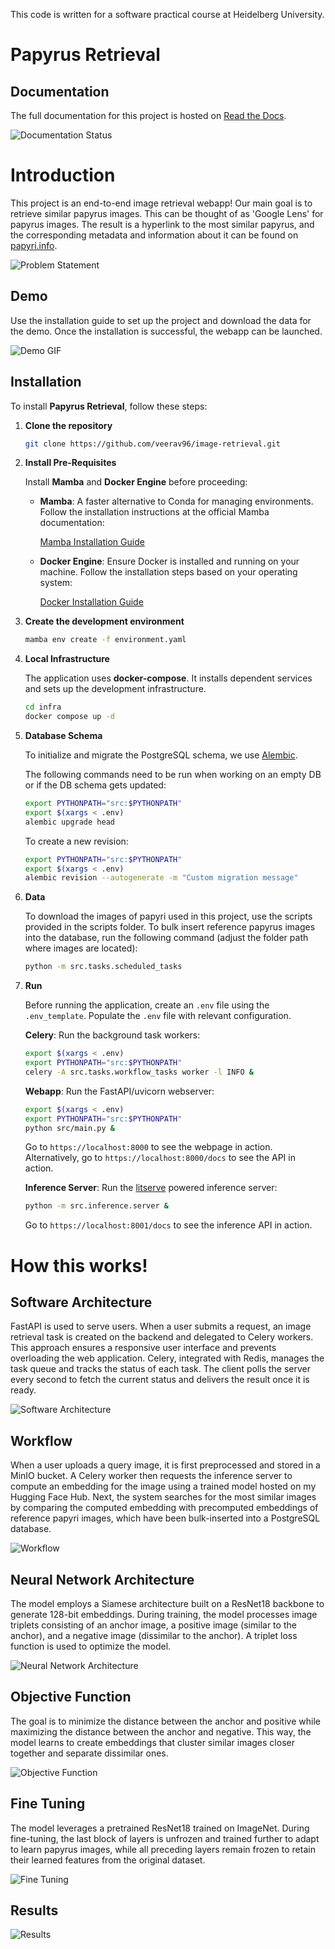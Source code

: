 This code is written for a software practical course at Heidelberg University.

# Papyrus Retrieval

## Documentation

The full documentation for this project is hosted on [Read the Docs](https://image-retrieval.readthedocs.io/).

![Documentation Status](https://readthedocs.org/projects/image-retrieval/badge/?version=latest)

# Introduction

This project is an end-to-end image retrieval webapp! Our main goal is to retrieve similar papyrus images. This can be thought of as 'Google Lens' for papyrus images. The result is a hyperlink to the most similar papyrus, and the corresponding metadata and information about it can be found on [papyri.info](https://papyri.info/).


![Problem Statement](src/docs/assets/intro1.jpeg)


## Demo

Use the installation guide to set up the project and download the data for the demo. Once the installation is successful, the webapp can be launched.

![Demo GIF](src/docs/assets/demo.gif)



## Installation

To install **Papyrus Retrieval**, follow these steps:

1. **Clone the repository**

    ```bash
    git clone https://github.com/veerav96/image-retrieval.git
    ```

2. **Install Pre-Requisites**

    Install **Mamba** and **Docker Engine** before proceeding:

    - **Mamba**: A faster alternative to Conda for managing environments. Follow the installation instructions at the official Mamba documentation:

      [Mamba Installation Guide](https://mamba.readthedocs.io/en/latest/installation/mamba-installation.html)

    - **Docker Engine**: Ensure Docker is installed and running on your machine. Follow the installation steps based on your operating system:

      [Docker Installation Guide](https://docs.docker.com/engine/install/)

3. **Create the development environment**

    ```bash
    mamba env create -f environment.yaml
    ```

4. **Local Infrastructure**

    The application uses **docker-compose**. It installs dependent services and sets up the development infrastructure.

    ```bash
    cd infra
    docker compose up -d
    ```

5. **Database Schema**

    To initialize and migrate the PostgreSQL schema, we use [Alembic](https://alembic.sqlalchemy.org/en/latest/).

    The following commands need to be run when working on an empty DB or if the DB schema gets updated:

    ```bash
    export PYTHONPATH="src:$PYTHONPATH"
    export $(xargs < .env)
    alembic upgrade head
    ```

    To create a new revision:

    ```bash
    export PYTHONPATH="src:$PYTHONPATH"
    export $(xargs < .env)
    alembic revision --autogenerate -m "Custom migration message"
    ```

6. **Data**

   To download the images of papyri used in this project, use the scripts provided in the scripts folder. To bulk insert reference papyrus 
   images into the database, run the following command (adjust the folder path where images are located):

    ```bash
    python -m src.tasks.scheduled_tasks
    ```

7. **Run**

    Before running the application, create an `.env` file using the `.env_template`. Populate the `.env` file with relevant configuration.

    **Celery**: Run the background task workers:

    ```bash
    export $(xargs < .env)
    export PYTHONPATH="src:$PYTHONPATH"
    celery -A src.tasks.workflow_tasks worker -l INFO &
    ```

    **Webapp**: Run the FastAPI/uvicorn webserver:

    ```bash
    export $(xargs < .env)
    export PYTHONPATH="src:$PYTHONPATH"
    python src/main.py &
    ```

    Go to `https://localhost:8000` to see the webpage in action. Alternatively, go to `https://localhost:8000/docs` to see the API in action.

    **Inference Server**: Run the [litserve](https://lightning.ai/docs/litserve/features/gpu-inference) powered inference server:

    ```bash
    python -m src.inference.server &
    ```

    Go to `https://localhost:8001/docs` to see the inference API in action.


# How this works!

## Software Architecture

FastAPI is used to serve users. When a user submits a request, an image retrieval task is created on the backend and delegated to Celery workers. This approach ensures a responsive user interface and prevents overloading the web application. Celery, integrated with Redis, manages the task queue and tracks the status of each task. The client polls the server every second to fetch the current status and delivers the result once it is ready.

![Software Architecture](src/docs/assets/software_architecture.jpeg)


## Workflow

When a user uploads a query image, it is first preprocessed and stored in a MinIO bucket. A Celery worker then requests the inference server to compute an embedding for the image using a trained model hosted on my Hugging Face Hub. Next, the system searches for the most similar images by comparing the computed embedding with precomputed embeddings of reference papyri images, which have been bulk-inserted into a PostgreSQL database.

![Workflow](src/docs/assets/workflow.jpeg)


## Neural Network Architecture

The model employs a Siamese architecture built on a ResNet18 backbone to generate 128-bit embeddings. During training, the model processes image triplets consisting of an anchor image, a positive image (similar to the anchor), and a negative image (dissimilar to the anchor). A triplet loss function is used to optimize the model.

![Neural Network Architecture](src/docs/assets/nn_architecture.jpeg)


## Objective Function

The goal is to minimize the distance between the anchor and positive while maximizing the distance between the anchor and negative. This way, the model learns to create embeddings that cluster similar images closer together and separate dissimilar ones.

![Objective Function](src/docs/assets/loss.jpeg)


## Fine Tuning

The model leverages a pretrained ResNet18 trained on ImageNet. During fine-tuning, the last block of layers is unfrozen and trained further to adapt to learn papyrus images, while all preceding layers remain frozen to retain their learned features from the original dataset.

![Fine Tuning](src/docs/assets/finetune.jpeg)


## Results

![Results](src/docs/assets/result.gif)



